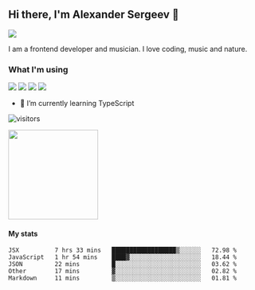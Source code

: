 ## Hi there, I'm Alexander Sergeev 👋

<a href="https://www.linkedin.com/in/alsergeev/">
<img src="https://img.shields.io/badge/LinkedIn-blue?style=for-the-badge&logo=linkedin&labelColor=blue">
</a>

I am a frontend developer and musician. 
I love coding, music and nature.

### What I'm using
<img src="https://img.shields.io/badge/React-45b8d8?style=for-the-badge&logo=react&labelColor=45b8d8&logoColor=white"> <img src="https://img.shields.io/badge/Redux-764abc?style=for-the-badge&logo=redux&labelColor=764abc&logoColor=white"> <img src="https://img.shields.io/badge/ReduxSaga-999999?style=for-the-badge&logo=redux-saga&labelColor=999999&logoColor=white"> <img src="https://img.shields.io/badge/Nodejs-339933?style=for-the-badge&logo=node.js&labelColor=339933&logoColor=white">

- 🌱 I’m currently learning TypeScript
<!--
**Surtt/Surtt** is a ✨ _special_ ✨ repository because its `README.md` (this file) appears on your GitHub profile.

Here are some ideas to get you started:

- 🔭 I’m currently working on ...
- 🌱 I’m currently learning ...
- 👯 I’m looking to collaborate on ...
- 🤔 I’m looking for help with ...
- 💬 Ask me about ...
- 📫 How to reach me: ...
- 😄 Pronouns: ...
- ⚡ Fun fact: ...
-->
![visitors](https://visitor-badge.glitch.me/badge?page_id=Surtt.id)

<img height="180em" src="https://github-readme-stats.vercel.app/api?username=Surtt&show_icons=true&hide_border=true&&count_private=true&include_all_commits=true" />

#### My stats
<!--START_SECTION:waka-->
```text
JSX          7 hrs 33 mins   ██████████████████▒░░░░░░   72.98 % 
JavaScript   1 hr 54 mins    ████▓░░░░░░░░░░░░░░░░░░░░   18.44 % 
JSON         22 mins         █░░░░░░░░░░░░░░░░░░░░░░░░   03.62 % 
Other        17 mins         ▓░░░░░░░░░░░░░░░░░░░░░░░░   02.82 % 
Markdown     11 mins         ▒░░░░░░░░░░░░░░░░░░░░░░░░   01.81 % 
```
<!--END_SECTION:waka-->
